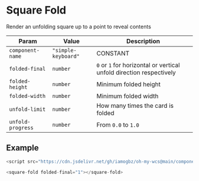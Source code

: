 # Square Fold

Render an unfolding square up to a point to reveal contents

| Param             | Value               | Description                                                         |
| ----------------- | ------------------- | ------------------------------------------------------------------- |
| `component-name`  | `"simple-keyboard"` | CONSTANT                                                            |
| `folded-final`    | `number`            | `0` or `1` for horizontal or vertical unfold direction respectively |
| `folded-height`   | `number`            | Minimum folded height                                               |
| `folded-width`    | `number`            | Minimum folded width                                                |
| `unfold-limit`    | `number`            | How many times the card is folded                                   |
| `unfold-progress` | `number`            | From `0.0` to `1.0`                                                 |

## Example

```js
<script src="https://cdn.jsdelivr.net/gh/iamogbz/oh-my-wcs@main/components/square-fold.js"></script>

<square-fold folded-final="1"></square-fold>
```
